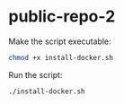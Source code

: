 # public-repo-2

Make the script executable:
``` bash
chmod +x install-docker.sh
```

Run the script:
``` bash
./install-docker.sh
```